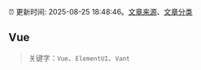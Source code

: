 :alarm_clock: 更新时间: 2025-08-25 18:48:46。[文章来源](/README.md)、[文章分类](/TAGS.md)

## Vue


> 关键字：`Vue`、`ElementUI`、`Vant`



